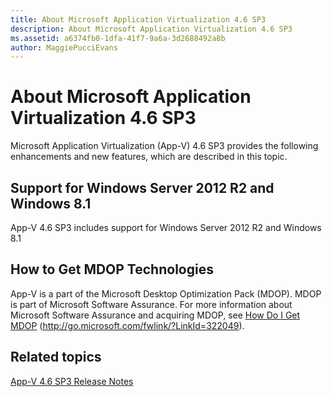 ```yaml
---
title: About Microsoft Application Virtualization 4.6 SP3
description: About Microsoft Application Virtualization 4.6 SP3
ms.assetid: a6374fb0-1dfa-41f7-9a6a-3d2688492a8b
author: MaggiePucciEvans
---
```


# About Microsoft Application Virtualization 4.6 SP3


Microsoft Application Virtualization (App-V) 4.6 SP3 provides the following enhancements and new features, which are described in this topic.

## Support for Windows Server 2012 R2 and Windows 8.1


App-V 4.6 SP3 includes support for Windows Server 2012 R2 and Windows 8.1

## How to Get MDOP Technologies


App-V is a part of the Microsoft Desktop Optimization Pack (MDOP). MDOP is part of Microsoft Software Assurance. For more information about Microsoft Software Assurance and acquiring MDOP, see [How Do I Get MDOP](http://go.microsoft.com/fwlink/?LinkId=322049) (http://go.microsoft.com/fwlink/?LinkId=322049).

## Related topics


[App-V 4.6 SP3 Release Notes](app-v-46-sp3-release-notes.md)

 

 





